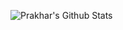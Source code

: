 ![Prakhar's Github Stats](https://github-readme-stats.vercel.app/api?username=SinhaPrakhar38&show_icons=true&theme=transparent)
